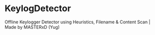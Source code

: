 # KeylogDetector
Offline Keylogger Detector using Heuristics, Filename &amp; Content Scan | Made by MASTERxD (Yug)
